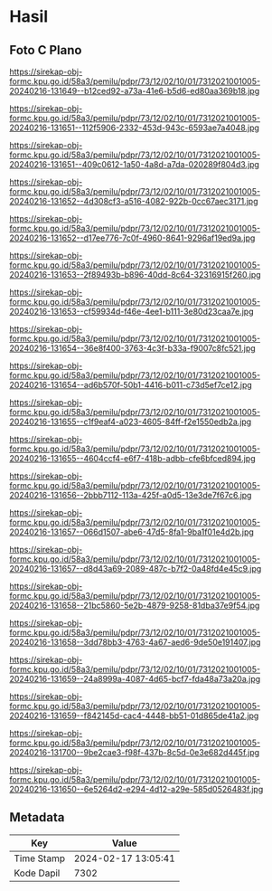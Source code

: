 # Hasil

## Foto C Plano

https://sirekap-obj-formc.kpu.go.id/58a3/pemilu/pdpr/73/12/02/10/01/7312021001005-20240216-131649--b12ced92-a73a-41e6-b5d6-ed80aa369b18.jpg

https://sirekap-obj-formc.kpu.go.id/58a3/pemilu/pdpr/73/12/02/10/01/7312021001005-20240216-131651--112f5906-2332-453d-943c-6593ae7a4048.jpg

https://sirekap-obj-formc.kpu.go.id/58a3/pemilu/pdpr/73/12/02/10/01/7312021001005-20240216-131651--409c0612-1a50-4a8d-a7da-020289f804d3.jpg

https://sirekap-obj-formc.kpu.go.id/58a3/pemilu/pdpr/73/12/02/10/01/7312021001005-20240216-131652--4d308cf3-a516-4082-922b-0cc67aec3171.jpg

https://sirekap-obj-formc.kpu.go.id/58a3/pemilu/pdpr/73/12/02/10/01/7312021001005-20240216-131652--d17ee776-7c0f-4960-8641-9296af19ed9a.jpg

https://sirekap-obj-formc.kpu.go.id/58a3/pemilu/pdpr/73/12/02/10/01/7312021001005-20240216-131653--2f89493b-b896-40dd-8c64-32316915f260.jpg

https://sirekap-obj-formc.kpu.go.id/58a3/pemilu/pdpr/73/12/02/10/01/7312021001005-20240216-131653--cf59934d-f46e-4ee1-b111-3e80d23caa7e.jpg

https://sirekap-obj-formc.kpu.go.id/58a3/pemilu/pdpr/73/12/02/10/01/7312021001005-20240216-131654--36e8f400-3763-4c3f-b33a-f9007c8fc521.jpg

https://sirekap-obj-formc.kpu.go.id/58a3/pemilu/pdpr/73/12/02/10/01/7312021001005-20240216-131654--ad6b570f-50b1-4416-b011-c73d5ef7ce12.jpg

https://sirekap-obj-formc.kpu.go.id/58a3/pemilu/pdpr/73/12/02/10/01/7312021001005-20240216-131655--c1f9eaf4-a023-4605-84ff-f2e1550edb2a.jpg

https://sirekap-obj-formc.kpu.go.id/58a3/pemilu/pdpr/73/12/02/10/01/7312021001005-20240216-131655--4604ccf4-e6f7-418b-adbb-cfe6bfced894.jpg

https://sirekap-obj-formc.kpu.go.id/58a3/pemilu/pdpr/73/12/02/10/01/7312021001005-20240216-131656--2bbb7112-113a-425f-a0d5-13e3de7f67c6.jpg

https://sirekap-obj-formc.kpu.go.id/58a3/pemilu/pdpr/73/12/02/10/01/7312021001005-20240216-131657--066d1507-abe6-47d5-8fa1-9ba1f01e4d2b.jpg

https://sirekap-obj-formc.kpu.go.id/58a3/pemilu/pdpr/73/12/02/10/01/7312021001005-20240216-131657--d8d43a69-2089-487c-b7f2-0a48fd4e45c9.jpg

https://sirekap-obj-formc.kpu.go.id/58a3/pemilu/pdpr/73/12/02/10/01/7312021001005-20240216-131658--21bc5860-5e2b-4879-9258-81dba37e9f54.jpg

https://sirekap-obj-formc.kpu.go.id/58a3/pemilu/pdpr/73/12/02/10/01/7312021001005-20240216-131658--3dd78bb3-4763-4a67-aed6-9de50e191407.jpg

https://sirekap-obj-formc.kpu.go.id/58a3/pemilu/pdpr/73/12/02/10/01/7312021001005-20240216-131659--24a8999a-4087-4d65-bcf7-fda48a73a20a.jpg

https://sirekap-obj-formc.kpu.go.id/58a3/pemilu/pdpr/73/12/02/10/01/7312021001005-20240216-131659--f842145d-cac4-4448-bb51-01d865de41a2.jpg

https://sirekap-obj-formc.kpu.go.id/58a3/pemilu/pdpr/73/12/02/10/01/7312021001005-20240216-131700--9be2cae3-f98f-437b-8c5d-0e3e682d445f.jpg

https://sirekap-obj-formc.kpu.go.id/58a3/pemilu/pdpr/73/12/02/10/01/7312021001005-20240216-131650--6e5264d2-e294-4d12-a29e-585d0526483f.jpg


## Metadata

| Key        | Value               |
| ---------- | ------------------- |
| Time Stamp | 2024-02-17 13:05:41 |
| Kode Dapil | 7302                |



